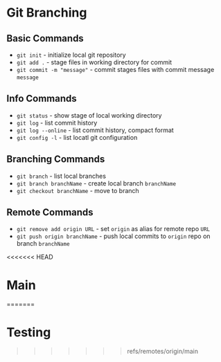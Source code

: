 # Git Branching

## Basic Commands
* `git init` - initialize local git repository
* `git add .` - stage files in working directory for commit
* `git commit -m "message"` - commit stages files with commit message `message`

## Info Commands
* `git status` - show stage of local working directory
* `git log` - list commit history
* `git log --online` - list commit history, compact format
* `git config -l` - list locatl git configuration

## Branching Commands
* `git branch` - list local branches
* `git branch branchName` - create local branch `branchName`
* `git checkout branchName` - move to branch

## Remote Commands
* `git remove add origin URL` - set `origin` as alias for remote repo `URL`
* `git push origin branchName` - push local commits to `origin` repo on branch `branchName`

<<<<<<< HEAD

# Main
=======
# Testing
>>>>>>> refs/remotes/origin/main
